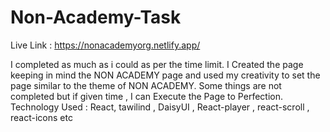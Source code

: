 # Non-Academy-Task

Live Link : https://nonacademyorg.netlify.app/

I completed as much as i could as per the time limit. I Created the page keeping in mind the NON ACADEMY page and used my creativity to set the page similar to the theme of NON ACADEMY.
Some things are not completed but if given time , I can Execute the Page to Perfection.
Technology Used : React, tawilind , DaisyUI ,  React-player , react-scroll , react-icons etc

